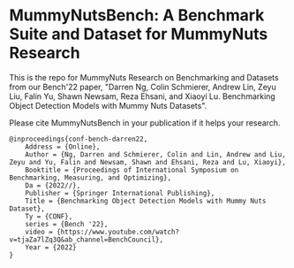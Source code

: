 # MummyNutsBench: A Benchmark Suite and Dataset for MummyNuts Research
This is the repo for MummyNuts Research on Benchmarking and Datasets from our Bench'22 paper, "Darren Ng, Colin Schmierer, Andrew Lin, Zeyu Liu, Falin Yu, Shawn Newsam, Reza Ehsani, and Xiaoyi Lu. Benchmarking Object Detection Models with Mummy Nuts Datasets".

Please cite MummyNutsBench in your publication if it helps your research.

```
@inproceedings{conf-bench-darren22,
	Address = {Online},
	Author = {Ng, Darren and Schmierer, Colin and Lin, Andrew and Liu, Zeyu and Yu, Falin and Newsam, Shawn and Ehsani, Reza and Lu, Xiaoyi},
	Booktitle = {Proceedings of International Symposium on Benchmarking, Measuring, and Optimizing},
	Da = {2022//},
	Publisher = {Springer International Publishing},
	Title = {Benchmarking Object Detection Models with Mummy Nuts Dataset},
	Ty = {CONF},
	series = {Bench '22},
	video = {https://www.youtube.com/watch?v=tjaZa7lZq3Q&ab_channel=BenchCouncil},
	Year = {2022}
}
```
